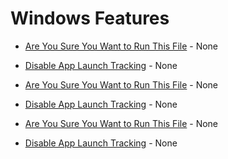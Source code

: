 



# Windows Features



- [Are You Sure You Want to Run This File](https://github.com/gzachariadis/Windows-10/blob/main/Pre-Install/Registry-Files/Windows%20Features/Are%20You%20Sure%20You%20Want%20to%20Run%20This%20File.reg) - None
- [Disable App Launch Tracking](https://github.com/gzachariadis/Windows-10/blob/main/Pre-Install/Registry-Files/Windows%20Features/Disable%20App%20Launch%20Tracking.reg) - None

- [Are You Sure You Want to Run This File](https://github.com/gzachariadis/Windows-10/blob/main/Pre-Install/Registry-Files/Windows%20Features/Are%20You%20Sure%20You%20Want%20to%20Run%20This%20File.reg) - None

- [Disable App Launch Tracking](https://github.com/gzachariadis/Windows-10/blob/main/Pre-Install/Registry-Files/Windows%20Features/Disable%20App%20Launch%20Tracking.reg) - None

- [Are You Sure You Want to Run This File](https://github.com/gzachariadis/Windows-10/blob/main/Pre-Install/Registry-Files/Windows%20Features/Are%20You%20Sure%20You%20Want%20to%20Run%20This%20File.reg) - None

- [Disable App Launch Tracking](https://github.com/gzachariadis/Windows-10/blob/main/Pre-Install/Registry-Files/Windows%20Features/Disable%20App%20Launch%20Tracking.reg) - None